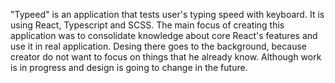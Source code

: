 "Typeed" is an application that tests user's typing speed with keyboard. It is using React, Typescript and SCSS.
The main focus of creating this application was to consolidate knowledge about core React's features and use it in real application. Desing there goes to the background, because creator do not want to focus on things that he already know.
Although work is in progress and design is going to change in the future.
